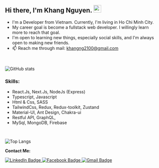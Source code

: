 ## Hi there, I'm Khang Nguyen. <img src="https://media.giphy.com/media/hvRJCLFzcasrR4ia7z/giphy.gif" width="25"/>

- I'm a Developer from Vietnam. Currently, I'm living in Ho Chi Minh City.
- My career goal is become a fullstack web developer. I willingly learn more to reach that goal.
- I'm open to learning new things, especially social skills, and I'm always open to making new friends.
- 📫 Reach me through mail:
  <a target="_blank" href="mailto:khangng2100@gmail.com">
  khangng2100@gmail.com
  </a>

</br>

![GitHub stats](https://github-readme-stats.vercel.app/api?username=khangnguyen2100&show_icons=true&count_private=true&theme=tokyonight)

### Skills:

- React.Js, Next.Js, NodeJs (Express)
- Typescript, Javascript
- Html & Css, SASS
- TailwindCss, Redux, Redux-toolkit, Zustand
- Material-UI, Ant Design, Chakra-ui
- Restful API, GraphQL,
- MySql, MongoDB, Firebase

</br>

![Top Langs](https://github-readme-stats.vercel.app/api/top-langs/?username=khangnguyen2100&hide=html,css,hack,scss&layout=compact&theme=tokyonight)

**Contact Me:**

<a target="_blank" href="https://www.linkedin.com/in/khangng2100/">
  <img src="https://img.shields.io/badge/LinkedIn-blueviolet?style=for-the-badge&logo=linkedin&logoColor=white" alt="LinkedIn Badge"/>
</a>
<a target="_blank" href="https://www.facebook.com/khangnguyenn2311/">
  <img src="https://img.shields.io/badge/Facebook-blue?logo=facebook&logoColor=white&style=for-the-badge" alt="Facebook Badge"/>
</a>
<a target="_blank" href="mailto:khangng2100@gmail.com">
  <img src="https://img.shields.io/badge/Gmail-orage?logo=gmail&logoColor=white&style=for-the-badge" alt="Gmail Badge"/>
</a>
